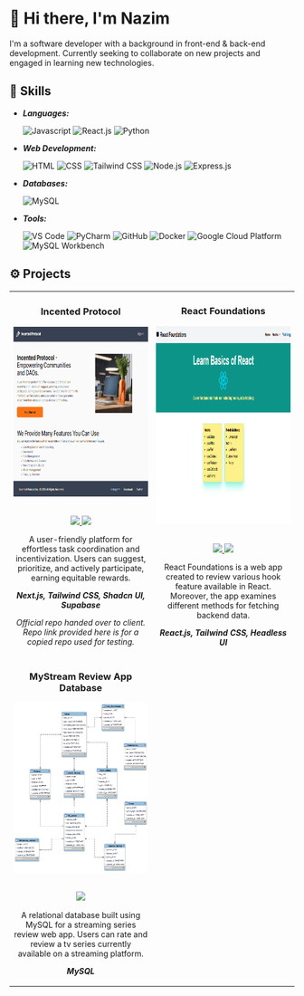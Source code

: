 # 👋 Hi there, I'm Nazim

I'm a software developer with a background in front-end & back-end development.  Currently seeking to collaborate on new projects and engaged in learning new technologies. 

## 🧰 Skills

- ***Languages:*** </br>

  ![Javascript](https://img.shields.io/badge/JavaScript-323330?style=for-the-badge&logo=javascript&logoColor=F7DF1E)
  ![React.js](https://img.shields.io/badge/React-20232A?style=for-the-badge&logo=react&logoColor=61DAFB)
  ![Python](https://img.shields.io/badge/python-3670A0?style=for-the-badge&logo=python&logoColor=ffdd54)

- ***Web Development:*** </br>

  ![HTML](https://img.shields.io/badge/HTML5-E34F26?style=for-the-badge&logo=html5&logoColor=white)
  ![CSS](https://img.shields.io/badge/CSS3-1572B6?style=for-the-badge&logo=css3&logoColor=white)
  ![Tailwind CSS](https://img.shields.io/badge/Tailwind_CSS-38B2AC?style=for-the-badge&logo=tailwind-css&logoColor=white)
  ![Node.js](https://img.shields.io/badge/Node.js-43853D?style=for-the-badge&logo=node.js&logoColor=white)
  ![Express.js](https://img.shields.io/badge/Express.js-404D59?style=for-the-badge)

- ***Databases:*** </br>

  ![MySQL](https://img.shields.io/badge/MySQL-00000F?style=for-the-badge&logo=mysql&logoColor=white)
  
- ***Tools:*** </br>

  ![VS Code](https://img.shields.io/badge/Visual_Studio_Code-0078D4?style=for-the-badge&logo=visual%20studio%20code&logoColor=white)
  ![PyCharm](https://img.shields.io/badge/pycharm-143?style=for-the-badge&logo=pycharm&logoColor=black&color=black&labelColor=green)
  ![GitHub](https://img.shields.io/badge/GitHub-100000?style=for-the-badge&logo=github&logoColor=white)
  ![Docker](https://img.shields.io/badge/docker-%230db7ed.svg?style=for-the-badge&logo=docker&logoColor=white)
  ![Google Cloud Platform](https://img.shields.io/badge/Google_Cloud-4285F4?style=for-the-badge&logo=google-cloud&logoColor=white)
  ![MySQL Workbench](https://img.shields.io/badge/MySQL_Workbench-005C84?style=for-the-badge&logo=mysql&logoColor=white)

## ⚙️ Projects

<div>
<table>

<tr>
	<td width="50%">
	<h3 align="center">Incented Protocol</h3>
	<div align="center">
	<img src="Incented-Protocol.png" alt="Incented Protocol" width="400px" height="300px" />
	</br>
	</br>
 	<p>
	<a href="https://github.com/Wookie3/incented-protocol-test" target="_blank">
		<img src="https://img.shields.io/badge/Repo-lightgrey?style=for-the-badge&logo=github"/>
	</a>  
	<a href="https://incented-protocol.vercel.app/">
        	<img src="https://img.shields.io/badge/Live-lightgrey?style=for-the-badge&color=0892d0"/>
	</a>
	</p>
	<p>
	A user-friendly platform for effortless task coordination and incentivization. Users can suggest, prioritize, and actively participate, earning equitable rewards.
	</p>
	<p>
	<strong><i>Next.js, Tailwind CSS, Shadcn UI, Supabase</i></strong>
	</p>
	<p>
	<i>Official repo handed over to client.  Repo link provided here is for a copied repo used for testing. </i>
	</p>
	</div>
	</td>
  	<td width="50%">
	<h3 align="center">React Foundations</h3>
	<div align="center">
	<img src="react-foundation.png" alt="React Foundations" width="500px" height="350px" />
	</br>
	</br>
 	<p>
	<a href="https://github.com/nbacc12/react-foundation" target="_blank">
		<img src="https://img.shields.io/badge/Repo-lightgrey?style=for-the-badge&logo=github"/>
	</a>  
	<a href="https://react-foundations.netlify.app">
        	<img src="https://img.shields.io/badge/Live-lightgrey?style=for-the-badge&color=0892d0"/>
	</a>
	</p>
	<p>
	React Foundations is a web app created to review various hook feature available in React.  Moreover, the app examines different methods for fetching backend data.
	</p>
	<p>
	<strong><i>React.js, Tailwind CSS, Headless UI</i></strong>
	</p>
	</div>
	</td>
</tr>


<tr>
	<td width="50%">
	<h3 align="center">MyStream Review App Database</h3>
	<div align="center">
	<img src="mystreamreview_db_eer.png" alt="Mystream Review Database" width="400px" height="300px" />
	</br>
	</br>
 	<p>
	<a href="https://github.com/nbacc12/MyStreamReviewApp_MySql_DB" target="_blank">
		<img src="https://img.shields.io/badge/Repo-lightgrey?style=for-the-badge&logo=github"/>
	</a>  
	</p>
	<p>
	A relational database built using MySQL for a streaming series review web app.  Users can rate and review a tv series currently available on a streaming platform. 
	</p>
	<p>
	<strong><i>MySQL</i></strong>
	</p>
	</div>
	</td>
	
</tr>

</table>
</div>


<!--
**nbacc12/nbacc12** is a ✨ _special_ ✨ repository because its `README.md` (this file) appears on your GitHub profile.

Here are some ideas to get you started:

- 🔭 I’m currently working on ...
- 🌱 I’m currently learning ...
- 👯 I’m looking to collaborate on ...
- 🤔 I’m looking for help with ...
- 💬 Ask me about ...
- 📫 How to reach me: ...
- 😄 Pronouns: ...
- ⚡ Fun fact: ...
-->
